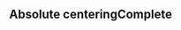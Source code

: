 <h2>Absolute centering<span class="status complete">Complete</span></h2>

<style>
#center-absolute .sample{
border: 1px solid black;
}
#center-absolute .sc-absolute-center{
height: 100px;
}
</style>
